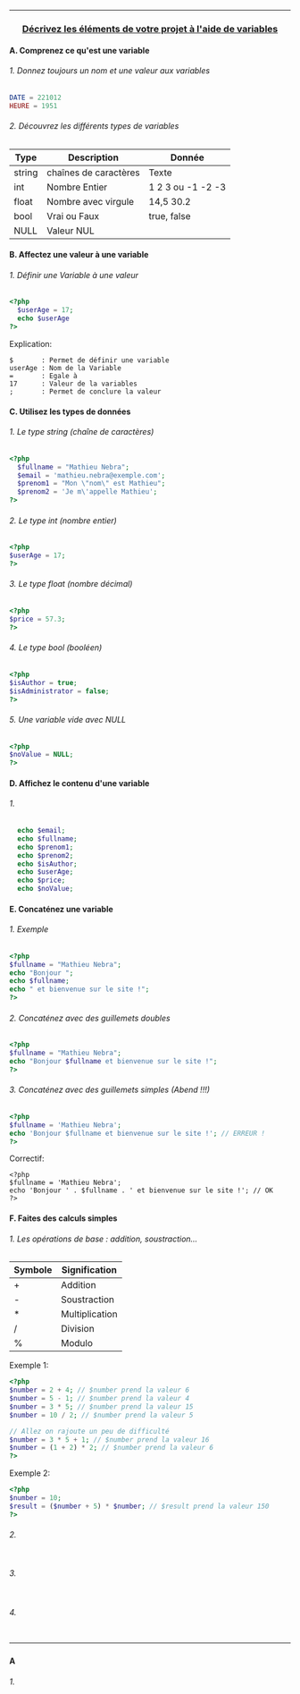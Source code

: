 ------------------------------------------------------------------------------------------------------------------------------------------
### <p align='center'> [Décrivez les éléments de votre projet à l'aide de variables](https://openclassrooms.com/fr/courses/918836-concevez-votre-site-web-avec-php-et-mysql/911847-decrivez-les-elements-de-votre-projet-a-laide-de-variables)</p>

#### A. Comprenez ce qu'est une variable
###### 1. Donnez toujours un nom et une valeur aux variables
```php
DATE = 221012
HEURE = 1951
```
###### 2. Découvrez les différents types de variables
| Type   | Description           | Donnée                | 
| ------ | --------------------- | --------------------- |
| string | chaînes de caractères | Texte                 |
| int    | Nombre Entier         | 1 2 3 ou -1 -2 -3     |
| float  | Nombre avec virgule   | 14,5 30.2             |
| bool   | Vrai ou Faux          | true, false           |
| NULL   | Valeur NUL            |                       |


#### B. Affectez une valeur à une variable
###### 1. Définir une Variable à une valeur
```php
<?php
  $userAge = 17;
  echo $userAge
?>
```
Explication:
```
$       : Permet de définir une variable
userAge : Nom de la Variable
=       : Egale à
17      : Valeur de la variables
;       : Permet de conclure la valeur
```

#### C. Utilisez les types de données
###### 1. Le type string  (chaîne de caractères)
```php
<?php
  $fullname = "Mathieu Nebra";
  $email = 'mathieu.nebra@exemple.com';
  $prenom1 = "Mon \"nom\" est Mathieu";
  $prenom2 = 'Je m\'appelle Mathieu';
?>
```
###### 2. Le type int  (nombre entier)
```php
<?php
$userAge = 17;
?>
```
###### 3. Le type float  (nombre décimal)
```php
<?php
$price = 57.3;
?>
```
###### 4. Le type bool  (booléen)
```php
<?php
$isAuthor = true;
$isAdministrator = false;
?>
```
###### 5. Une variable vide avec NULL
```php
<?php
$noValue = NULL;
?>
```
#### D. Affichez le contenu d'une variable
###### 1. 
```php
  echo $email;
  echo $fullname;
  echo $prenom1;
  echo $prenom2;
  echo $isAuthor;
  echo $userAge;
  echo $price;
  echo $noValue;
```



#### E. Concaténez une variable

###### 1. Exemple
```php
<?php
$fullname = "Mathieu Nebra";
echo "Bonjour ";
echo $fullname;
echo " et bienvenue sur le site !";
?>
```

###### 2. Concaténez avec des guillemets doubles
```php
<?php
$fullname = "Mathieu Nebra";
echo "Bonjour $fullname et bienvenue sur le site !";
?>
```

###### 3. Concaténez avec des guillemets simples (Abend !!!)
```php
<?php
$fullname = 'Mathieu Nebra';
echo 'Bonjour $fullname et bienvenue sur le site !'; // ERREUR !
?>
```
Correctif:
```
<?php
$fullname = 'Mathieu Nebra';
echo 'Bonjour ' . $fullname . ' et bienvenue sur le site !'; // OK
?>
```

#### F. Faites des calculs simples

###### 1. Les opérations de base : addition, soustraction…
| Symbole | Signification  |
| ------- | -------------- |
|    +    | Addition       |
|    -    | Soustraction   |
|    *    | Multiplication |
|    /    | Division       |
|    %    | Modulo         |


Exemple 1:
```php
<?php
$number = 2 + 4; // $number prend la valeur 6
$number = 5 - 1; // $number prend la valeur 4
$number = 3 * 5; // $number prend la valeur 15
$number = 10 / 2; // $number prend la valeur 5

// Allez on rajoute un peu de difficulté
$number = 3 * 5 + 1; // $number prend la valeur 16
$number = (1 + 2) * 2; // $number prend la valeur 6
?>
```

Exemple 2:
```php
<?php
$number = 10;
$result = ($number + 5) * $number; // $result prend la valeur 150
?>
```


###### 2. 
```php
```
###### 3. 
```php
```
###### 4. 
```php
```

------------------------------------------------------------------------------------------------------------------------------------------
### <p align='center'> []()</p>
#### A 
###### 1. 
```html
```
```php

